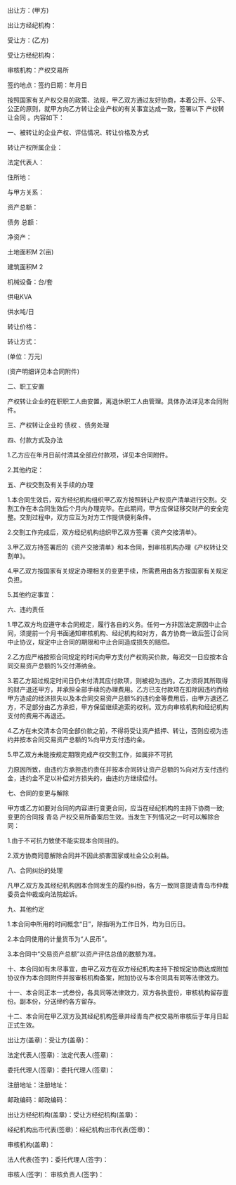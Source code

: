 
 


出让方：(甲方)


出让方经纪机构：


受让方：(乙方)


受让方经纪机构：


审核机构：产权交易所


签约地点：签约日期：年月日


按照国家有关产权交易的政策、法规，甲乙双方通过友好协商，本着公开、公平、公正的原则，就甲方向乙方转让企业产权的有关事宜达成一致，签署以下
产权转让合同
。内容如下：


一、被转让的企业产权、评估情况、转让价格及方式


转让产权所属企业：


法定代表人：


住所地：


与甲方关系：


资产总额：



债务
总额：


净资产：


土地面积M 2(亩)


建筑面积M 2


机械设备：台/套


供电KVA


供水吨/日


转让价格：


转让方式：


(单位：万元)


(资产明细详见本合同附件)


二、职工安置


产权转让企业的在职职工人由安置，离退休职工人由管理。具体办法详见本合同附件。


三、产权转让企业的
债权
、债务处理


四、付款方式及办法


1.乙方应在年月日前付清其全部应付款项，详见本合同附件。


2.其他约定：


五、产权交割及有关手续的办理


1.本合同生效后，双方经纪机构组织甲乙双方按照转让产权资产清单进行交割。交割工作在本合同生效后个月内办理完毕。在此期间，甲方应保证移交财产的安全完整。交割过程中，双方应互为对方工作提供便利条件。


2.交割工作完成后，双方经纪机构组织甲乙双方签署《资产交接清单》。


3.甲乙双方持签署后的《资产交接清单》和本合同，到审核机构办理《产权转让交割单》。


4.甲乙双方按国家有关规定办理相关的变更手续，所需费用由各方按国家有关规定负担。


5.其他约定事宜：


六、违约责任


1.甲乙双方均应遵守本合同规定，履行各自的义务。任何一方非因法定原因中止合同，须提前一个月书面通知审核机构、经纪机构和对方，各方协商一致后签订合同中止协议，规定中止合同的期限和中止合同造成损失的赔偿。


2.乙方应严格按照合同规定的时间向甲方支付产权购买价款，每迟交一日应按本合同交易资产总额的%交付滞纳金。


3.若乙方超过规定时间日仍未付清其应付款项，则被视为违约。乙方须将其所取得的财产退还甲方，并承担全部手续的办理费用。乙方已支付款项在扣除因违约而给甲方造成的经济损失以及本合同交易资产总额%的违约金等费用后，由甲方退还乙方，不足部分由乙方承担，甲方保留继续追索的权利。双方向审核机构和经纪机构支付的费用不再退还。


4.乙方在未交清本合同全部价款之前，不得将受让资产抵押、转让，否则应视为违约并按本合同交易资产总额的%向甲方支付违约金。


5.甲乙双方未能按规定期限完成产权交割工作，如属非不可抗


力原因所致，由违约方承担违约责任并按本合同转让资产总额的%向对方支付违约金，违约金不足以补偿对方损失的，由违约方继续偿付。


七、合同的变更与解除


甲方或乙方如要对合同的内容进行变更合同，应当在经纪机构的主持下协商一致;变更的合同报
青岛
产权交易所备案后生效。当发生下列情况之一时可以解除合同：


1.由于不可抗力致使不能实现本合同目的。


2.双方协商同意解除合同并不因此损害国家或社会公众利益。


八、合同纠纷的处理


凡甲乙双方及其经纪机构因本合同发生的履约纠纷，各方一致同意提请青岛市仲裁委员会仲裁或向法院起诉。


九、其他约定


1.本合同中所用的时间概念“日”，除指明为工作日外，均为日历日。


2.本合同使用的计量货币为“人民币”。


3.本合同中“交易资产总额”以资产评估总值的数额为准。


十、本合同如有未尽事宜，由甲乙双方在双方经纪机构主持下按规定协商达成附加协议作为本合同附件并报审核机构备案，附加协议与本合同具有同等法律效力。


十一、本合同正本一式叁份，各具同等法律效力，双方各执壹份，审核机构留存壹份。副本份，分送缔约各方留存。


十二、本合同在甲乙双方及其经纪机构签章并经青岛产权交易所审核后于年月日起正式生效。


出让方(盖章)：受让方(盖章)：


法定代表人(签章)：法定代表人(签章)：


委托代理人(签章)：委托代理人(签章)：


注册地址：注册地址：


邮政编码：邮政编码：


出让方经纪机构(盖章)：受让方经纪机构(盖章)：


经纪机构出市代表(签章)：经纪机构出市代表(签章)：


审核机构(盖章)：


法人代表(签字)：委托代理人(签字)：


审核人(签字)： 审核负责人(签字)：
 


 

 
 
 
 
 
  


  
 

  


  


  
 
 
 
 

